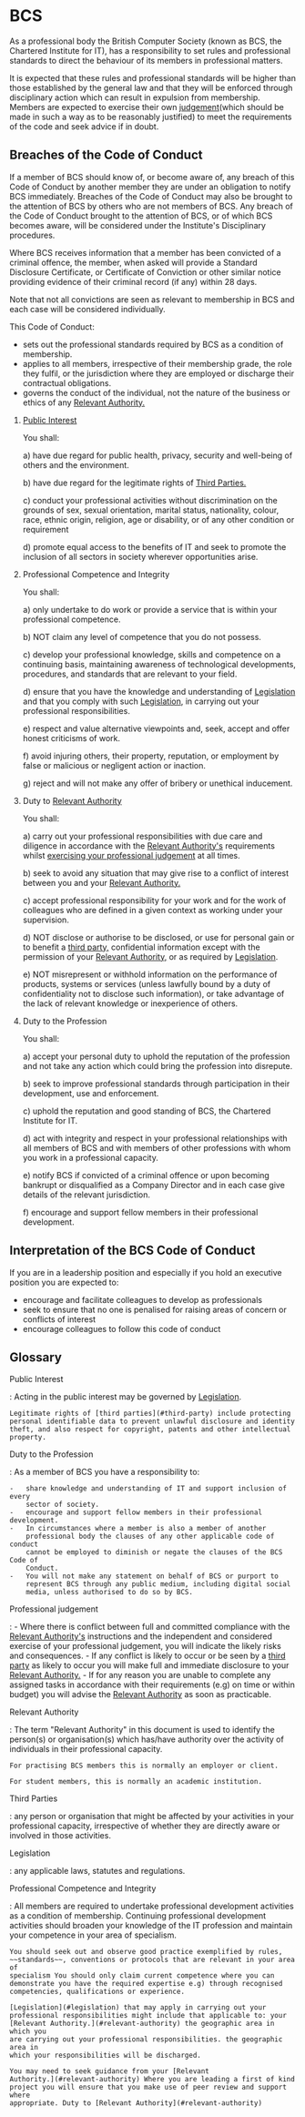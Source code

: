 # BCS

As a professional body the British Computer Society (known as BCS, the
Chartered Institute for IT), has a responsibility to set rules and professional
standards to direct the behaviour of its members in professional matters.

It is expected that these rules and professional standards will be higher than
those established by the general law and that they will be enforced through
disciplinary action which can result in expulsion from membership. Members are
expected to exercise their own [judgement](#professional-judgement)(which
should be made in such a way as to be reasonably justified) to meet the
requirements of the code and seek advice if in doubt.

## Breaches of the Code of Conduct

If a member of BCS should know of, or become aware of, any breach of this Code
of Conduct by another member they are under an obligation to notify BCS
immediately. Breaches of the Code of Conduct may also be brought to the
attention of BCS by others who are not members of BCS. Any breach of the Code
of Conduct brought to the attention of BCS, or of which BCS becomes aware, will
be considered under the Institute's Disciplinary procedures.

Where BCS receives information that a member has been convicted of a criminal
offence, the member, when asked will provide a Standard Disclosure Certificate,
or Certificate of Conviction or other similar notice providing evidence of
their criminal record (if any) within 28 days.

Note that not all convictions are seen as relevant to membership in BCS and
each case will be considered individually.

This Code of Conduct:

-   sets out the professional standards required by BCS as a condition of
    membership.
-   applies to all members, irrespective of their membership grade, the role
    they fulfil, or the jurisdiction where they are employed or discharge their
    contractual obligations.
-   governs the conduct of the individual, not the nature of the business or
    ethics of any [Relevant Authority.](#relevant-authority)

1.  [Public Interest](#public-interest)

    You shall:

    a)  have due regard for public health, privacy, security and well-being of
        others and the environment.

    b)  have due regard for the legitimate rights of [Third
        Parties.](#third-party)

    c)  conduct your professional activities without discrimination on the
        grounds of sex, sexual orientation, marital status, nationality,
        colour, race, ethnic origin, religion, age or disability, or of any
        other condition or requirement

    d)  promote equal access to the benefits of IT and seek to promote the
        inclusion of all sectors in society wherever opportunities arise.

2.  Professional Competence and Integrity

    You shall:

    a)  only undertake to do work or provide a service that is within your
        professional competence.

    b)  NOT claim any level of competence that you do not possess.

    c)  develop your professional knowledge, skills and competence on a
        continuing basis, maintaining awareness of technological developments,
        procedures, and standards that are relevant to your field.

    d)  ensure that you have the knowledge and understanding of
        [Legislation](#legislation) and that you comply with such
        [Legislation](#legislation), in carrying out your professional
        responsibilities.

    e)  respect and value alternative viewpoints and, seek, accept and offer
        honest criticisms of work.

    f)  avoid injuring others, their property, reputation, or employment by
        false or malicious or negligent action or inaction.

    g)  reject and will not make any offer of bribery or unethical inducement.

3.  Duty to [Relevant Authority](#relevant-authority)

    You shall:

    a)  carry out your professional responsibilities with due care and
        diligence in accordance with the [Relevant
        Authority's](#relevant-authority) requirements whilst [exercising your
        professional judgement](#professional-judgement) at all times.

    b)  seek to avoid any situation that may give rise to a conflict of
        interest between you and your [Relevant
        Authority.](#relevant-authority)

    c)  accept professional responsibility for your work and for the work of
        colleagues who are defined in a given context as working under your
        supervision.

    d)  NOT disclose or authorise to be disclosed, or use for personal gain or
        to benefit a [third party,](#third-party) confidential information
        except with the permission of your [Relevant
        Authority,](#relevant-authority) or as required by
        [Legislation](#legislation).

    e)  NOT misrepresent or withhold information on the performance of
        products, systems or services (unless lawfully bound by a duty of
        confidentiality not to disclose such information), or take advantage of
        the lack of relevant knowledge or inexperience of others.

4.  Duty to the Profession

    You shall:

    a)  accept your personal duty to uphold the reputation of the profession
        and not take any action which could bring the profession into
        disrepute.

    b)  seek to improve professional standards through participation in their
        development, use and enforcement.

    c)  uphold the reputation and good standing of BCS, the Chartered Institute
        for IT.

    d)  act with integrity and respect in your professional relationships with
        all members of BCS and with members of other professions with whom you
        work in a professional capacity.

    e)  notify BCS if convicted of a criminal offence or upon becoming bankrupt
        or disqualified as a Company Director and in each case give details of
        the relevant jurisdiction.

    f)  encourage and support fellow members in their professional development.

## Interpretation of the BCS Code of Conduct

If you are in a leadership position and especially if you hold an executive
position you are expected to:

-   encourage and facilitate colleagues to develop as professionals
-   seek to ensure that no one is penalised for raising areas of concern or
    conflicts of interest
-   encourage colleagues to follow this code of conduct

## Glossary

Public Interest

:   Acting in the public interest may be governed by
    [Legislation](#legislation).

    Legitimate rights of [third parties](#third-party) include protecting
    personal identifiable data to prevent unlawful disclosure and identity
    theft, and also respect for copyright, patents and other intellectual
    property.

Duty to the Profession

:   As a member of BCS you have a responsibility to:

    -   share knowledge and understanding of IT and support inclusion of every
        sector of society.
    -   encourage and support fellow members in their professional development.
    -   In circumstances where a member is also a member of another
        professional body the clauses of any other applicable code of conduct
        cannot be employed to diminish or negate the clauses of the BCS Code of
        Conduct.
    -   You will not make any statement on behalf of BCS or purport to
        represent BCS through any public medium, including digital social
        media, unless authorised to do so by BCS.

Professional judgement

:   -   Where there is conflict between full and committed compliance with the
        [Relevant Authority's](#relevant-authority) instructions and the
        independent and considered exercise of your professional judgement, you
        will indicate the likely risks and consequences.
    -   If any conflict is likely to occur or be seen by a [third
        party](#third-party) as likely to occur you will make full and
        immediate disclosure to your [Relevant Authority.](#relevant-authority)
    -   If for any reason you are unable to complete any assigned tasks in
        accordance with their requirements (e.g) on time or within budget) you
        will advise the [Relevant Authority](#relevant-authority) as soon as
        practicable.

Relevant Authority

:   The term "Relevant Authority" in this document is used to identify the
    person(s) or organisation(s) which has/have authority over the activity of
    individuals in their professional capacity.

    For practising BCS members this is normally an employer or client.

    For student members, this is normally an academic institution.

Third Parties

:   any person or organisation that might be affected by your activities in
    your professional capacity, irrespective of whether they are directly aware
    or involved in those activities.

Legislation

:   any applicable laws, statutes and regulations.

Professional Competence and Integrity

:   All members are required to undertake professional development activities
    as a condition of membership. Continuing professional development
    activities should broaden your knowledge of the IT profession and maintain
    your competence in your area of specialism.

    You should seek out and observe good practice exemplified by rules,
    ~~standards~~, conventions or protocols that are relevant in your area of
    specialism You should only claim current competence where you can
    demonstrate you have the required expertise e.g) through recognised
    competencies, qualifications or experience.

    [Legislation](#legislation) that may apply in carrying out your
    professional responsibilities might include that applicable to: your
    [Relevant Authority.](#relevant-authority) the geographic area in which you
    are carrying out your professional responsibilities. the geographic area in
    which your responsibilities will be discharged.

    You may need to seek guidance from your [Relevant
    Authority.](#relevant-authority) Where you are leading a first of kind
    project you will ensure that you make use of peer review and support where
    appropriate. Duty to [Relevant Authority](#relevant-authority)

